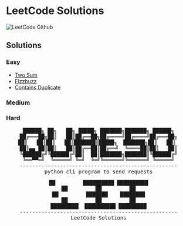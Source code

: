 # LeetCode Solutions

![LeetCode Github](https://github.com/izzatkarimov/LeetCode/assets/108251704/f232836e-77b2-4633-b6e6-e0356d8d7886)

## Solutions

### Easy
- [Two Sum](Easy/two_sum.py)
- [Fizzbuzz](Easy/fizzbuzz.py)
- [Contains Duplicate](Easy/contains_duplicate.py)
### Medium
### Hard

<div align="center">
<pre>
 ██████╗ ██╗   ██╗ █████╗ ███████╗███████╗ ██████╗ 
██╔═══██╗██║   ██║██╔══██╗██╔════╝██╔════╝██╔═══██╗
██║   ██║██║   ██║███████║█████╗  ███████╗██║   ██║ 
██║▄▄ ██║██║   ██║██╔══██║██╔══╝  ╚════██║██║   ██║
╚██████╔╝╚██████╔╝██║  ██║███████╗███████║╚██████╔╝
 ╚══▀▀═╝  ╚═════╝ ╚═╝  ╚═╝╚══════╝╚══════╝ ╚═════╝ 
---------------------------------------------------
python cli program to send requests
</pre>

<div align="center">
<pre>
██         ██████████ ██████████
██         ██         ██
██         ███████    ████████
██         ██         ██
█████████  ██████████ █████████
---------------------------------------------------
LeetCode Solutions
</pre>
